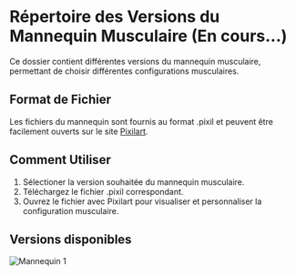 # Répertoire des Versions du Mannequin Musculaire (En cours...)

Ce dossier contient différentes versions du mannequin musculaire, permettant de choisir différentes configurations musculaires.

## Format de Fichier
Les fichiers du mannequin sont fournis au format .pixil et peuvent être facilement ouverts sur le site [Pixilart](https://www.pixilart.com/).

## Comment Utiliser
1. Sélectioner la version souhaitée du mannequin musculaire.
2. Téléchargez le fichier .pixil correspondant.
3. Ouvrez le fichier avec Pixilart pour visualiser et personnaliser la configuration musculaire.

## Versions disponibles
![Mannequin 1](https://github.com/Syhkii/SportiPal/blob/main/corps_ref/Mannequin_Image_1.png=200x200)

